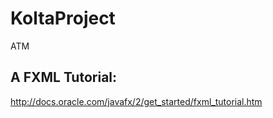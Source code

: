 # KoltaProject
ATM


## A FXML Tutorial:
http://docs.oracle.com/javafx/2/get_started/fxml_tutorial.htm
